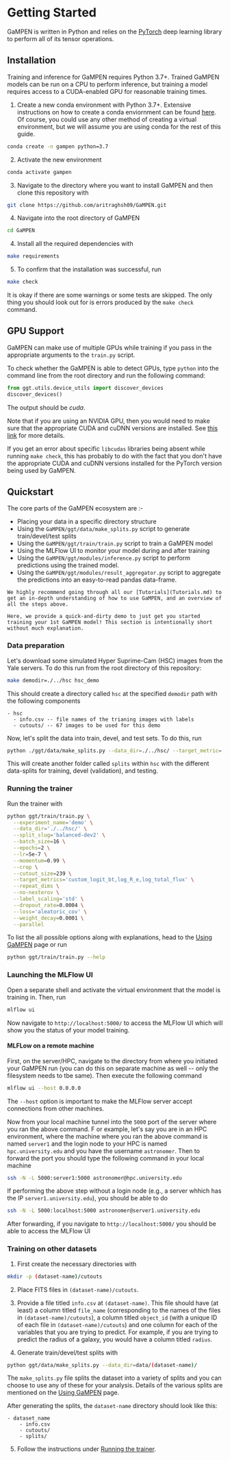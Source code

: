 # Getting Started

GaMPEN is written in Python and relies on the [PyTorch](https://pytorch.org/) deep learning library to perform all of its tensor operations.

## Installation
Training and inference for GaMPEN requires Python 3.7+. Trained GaMPEN models can be run on a CPU to perform inference, but training a model requires access to a CUDA-enabled GPU for reasonable training times.

1. Create a new conda environment with Python 3.7+. Extensive instructions on how to create a conda enviornment can be found [here](https://conda.io/projects/conda/en/latest/user-guide/tasks/manage-environments.html#creating-an-environment-with-commands). Of course, you could use any other method of creating a virtual environment, but we will assume you are using conda for the rest of this guide.
```bash
conda create -n gampen python=3.7
```
2. Activate the new environment
```bash
conda activate gampen
```
3. Navigate to the directory where you want to install GaMPEN and then clone this repository with
```bash
git clone https://github.com/aritraghsh09/GaMPEN.git
```
4. Navigate into the root directory of GaMPEN 
```bash
cd GaMPEN
```
4. Install all the required dependencies with
```bash
make requirements
```
5. To confirm that the installation was successful, run
```bash
make check
```
It is okay if there are some warnings or some tests are skipped. The only thing you should look out for is errors produced by the `make check` command.

## GPU Support

GaMPEN can make use of multiple GPUs while training if you pass in the appropriate arguments to the `train.py` script.

To check whether the GaMPEN is able to detect GPUs, type `python` into the command line from the root directory and run the following command:
```python
from ggt.utils.device_utils import discover_devices
discover_devices()
```
The output should be *cuda*.

Note that if you are using an NVIDIA GPU, then you would need to make sure that the appropriate CUDA and cuDNN versions are installed. See [this link](https://catalog.ngc.nvidia.com/orgs/nvidia/containers/pytorch) for more details.

If you get an error about specific `libcudas` libraries being absent while running `make check`, this has probably to do with the fact that you don't have the appropriate CUDA and cuDNN versions installed for the PyTorch version being used by GaMPEN. 


## Quickstart

The core parts of the GaMPEN ecosystem are :-

* Placing your data in a specific directory structure
* Using the `GaMPEN/ggt/data/make_splits.py` script to generate train/devel/test splits
* Using the `GaMPEN/ggt/train/train.py` script to train a GaMPEN model
* Using the MLFlow UI to monitor your model during and after training
* Using the `GaMPEN/ggt/modules/inference.py` script to perform predictions using the trained model.
* Using the `GaMPEN/ggt/modules/result_aggregator.py` script to aggregate the predictions into an easy-to-read pandas data-frame.

```{attention}
We highly recommend going through all our [Tutorials](Tutorials.md) to get an in-depth understanding of how to use GaMPEN, and an overview of all the steps above.

Here, we provide a quick-and-dirty demo to just get you started training your 1st GaMPEN model! This section is intentionally short without much explanation.
```

### Data preparation
Let's download some simulated Hyper Suprime-Cam (HSC) images from the Yale servers. To do this run from the root directory of this repository:

```bash
make demodir=./../hsc hsc_demo
```

This should create a directory called `hsc` at the specified `demodir` path with the following components

```text
- hsc
  - info.csv -- file names of the trianing images with labels
  - cutouts/ -- 67 images to be used for this demo
```

Now, let's split the data into train, devel, and test sets. To do this, run
```bash
python ./ggt/data/make_splits.py --data_dir=./../hsc/ --target_metric='bt'
```

This will create another folder called `splits` within `hsc` with the different data-splits for training, devel (validation), and testing.

### Running the trainer
Run the trainer with
```bash
python ggt/train/train.py \
  --experiment_name='demo' \
  --data_dir='./../hsc/' \
  --split_slug='balanced-dev2' \
  --batch_size=16 \
  --epochs=2 \
  --lr=5e-7 \
  --momentum=0.99 \
  --crop \
  --cutout_size=239 \
  --target_metrics='custom_logit_bt,log_R_e,log_total_flux' \
  --repeat_dims \
  --no-nesterov \
  --label_scaling='std' \
  --dropout_rate=0.0004 \
  --loss='aleatoric_cov' \
  --weight_decay=0.0001 \
  --parallel
```
To list the all possible options along with explanations, head to the [Using GaMPEN](Using_GaMPEN.md) page or run
```bash
python ggt/train/train.py --help
```

### Launching the MLFlow UI

Open a separate shell and activate the virtual environment that the model is training in. Then, run
```bash
mlflow ui
```
Now navigate to `http://localhost:5000/` to access the MLFlow UI which will show you the status of your model training.

#### MLFLow on a remote machine

First, on the server/HPC, navigate to the directory from where you initiated your GaMPEN run (you can do this on separate machine as well -- only the filesystem needs to tbe same). Then execute the following command 

```bash
mlflow ui --host 0.0.0.0
```

The `--host` option is important to make the MLFlow  server accept connections from other machines. 

Now from your local machine tunnel into the `5000` port of the server where you ran the above command.
F
or example, let's say you are in an HPC environment, where the machine where you ran the above command is named `server1` and the login node to your HPC is named `hpc.university.edu` and you have the username `astronomer`. Then to forward the port you should type the following command in your local machine 

```bash
ssh -N -L 5000:server1:5000 astronomer@hpc.university.edu
```

If performing the above step without a login node (e.g., a server whhich has the IP `server1.university.edu`), you should be able to do 

```bash
ssh -N -L 5000:localhost:5000 astronomer@server1.university.edu
```

After forwarding, if you navigate to  `http://localhost:5000/` you should be able to access the MLFlow UI



### Training on other datasets
1. First create the necessary directories with
```bash
mkdir -p (dataset-name)/cutouts
```
2. Place FITS files in `(dataset-name)/cutouts`.
3. Provide a file titled `info.csv` at `(dataset-name)`. This file should have (at least) a column titled `file_name` (corresponding to the names of the files in `(dataset-name)/cutouts`), a column titled `object_id` (with a unique ID of each file in `(dataset-name)/cutouts`) and one column for each of the variables that you are trying to predict. For example, if you are trying to predict the radius of a galaxy, you would have a column titled `radius`. 

4. Generate train/devel/test splits with
```bash
python ggt/data/make_splits.py --data_dir=data/(dataset-name)/
```

The `make_splits.py` file splits the dataset into a variety of splits and you can choose to use any of these for your analysis. Details of the various splits are mentioned on the [Using GaMPEN](https://gampen.readthedocs.io/en/latest/Using_GaMPEN.html#make-splits) page.

After generating the splits, the `dataset-name` directory should look like this:
```
- dataset_name
    - info.csv
    - cutouts/
    - splits/
```
5. Follow the instructions under [Running the trainer](#running-the-trainer).



